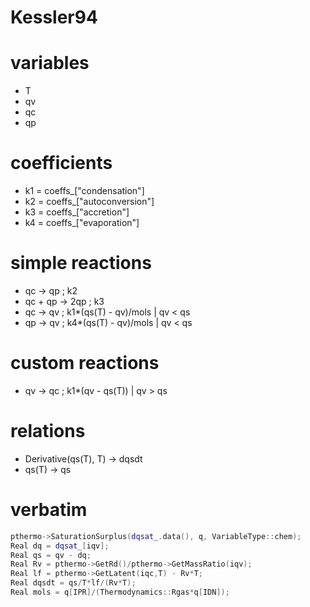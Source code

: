 # **Kessler94**

# variables
- T
- qv
- qc
- qp 

# coefficients
- k1 = coeffs_["condensation"]
- k2 = coeffs_["autoconversion"]
- k3 = coeffs_["accretion"]
- k4 = coeffs_["evaporation"]

# simple reactions
- qc -> qp ; k2
- qc + qp -> 2qp ; k3
- qc -> qv ; k1*(qs(T) - qv)/mols | qv < qs
- qp -> qv ; k4*(qs(T) - qv)/mols | qv < qs

# custom reactions
- qv -> qc ; k1*(qv - qs(T)) | qv > qs

# relations
- Derivative(qs(T), T) -> dqsdt
- qs(T) -> qs

# verbatim
~~~C++
pthermo->SaturationSurplus(dqsat_.data(), q, VariableType::chem);
Real dq = dqsat_[iqv];
Real qs = qv - dq;
Real Rv = pthermo->GetRd()/pthermo->GetMassRatio(iqv);
Real lf = pthermo->GetLatent(iqc,T) - Rv*T;
Real dqsdt = qs/T*lf/(Rv*T);
Real mols = q[IPR]/(Thermodynamics::Rgas*q[IDN]);
~~~
